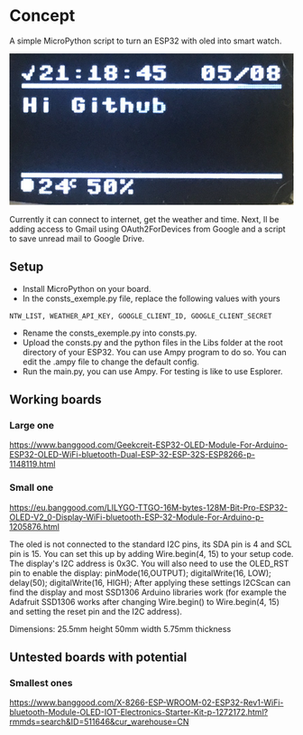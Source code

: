 # Concept

A simple MicroPython script to turn an ESP32 with oled into smart watch.

![Alt text](Static/screen_cap.png?raw=true "Ayon screen")

Currently it can connect to internet, get the weather and time.
Next, Il be adding access to Gmail using OAuth2ForDevices from Google and a script to save unread mail to Google Drive.

## Setup

* Install MicroPython on your board.
* In the consts_exemple.py file, replace the following values with yours
```
NTW_LIST, WEATHER_API_KEY, GOOGLE_CLIENT_ID, GOOGLE_CLIENT_SECRET
```
* Rename the consts_exemple.py into consts.py.
* Upload the consts.py and the python files in the Libs folder at the root directory of your ESP32. You can use Ampy program to do so. You can edit the .ampy file to change the default config.
* Run the main.py, you can use Ampy. For testing is like to use Esplorer.

## Working boards

### Large one

https://www.banggood.com/Geekcreit-ESP32-OLED-Module-For-Arduino-ESP32-OLED-WiFi-bluetooth-Dual-ESP-32-ESP-32S-ESP8266-p-1148119.html

### Small one

https://eu.banggood.com/LILYGO-TTGO-16M-bytes-128M-Bit-Pro-ESP32-OLED-V2_0-Display-WiFi-bluetooth-ESP-32-Module-For-Arduino-p-1205876.html

The oled is not connected to the standard I2C pins, its SDA pin is 4 and SCL pin is 15.
You can set this up by adding Wire.begin(4, 15) to your setup code. The display's I2C address is 0x3C. You will also need to use the OLED_RST pin to enable the display: pinMode(16,OUTPUT); digitalWrite(16, LOW); delay(50); digitalWrite(16, HIGH);
After applying these settings I2CScan can find the display and most SSD1306 Arduino libraries work (for example the Adafruit SSD1306 works after changing Wire.begin() to Wire.begin(4, 15) and setting the reset pin and the I2C address).

Dimensions:
25.5mm height
50mm width
5.75mm thickness

## Untested boards with potential

### Smallest ones

https://www.banggood.com/X-8266-ESP-WROOM-02-ESP32-Rev1-WiFi-bluetooth-Module-OLED-IOT-Electronics-Starter-Kit-p-1272172.html?rmmds=search&ID=511646&cur_warehouse=CN

